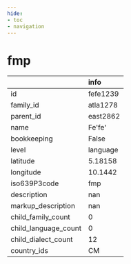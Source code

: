 ```yaml
---
hide:
- toc
- navigation
---
```

# fmp
|                      | info     |
|:---------------------|:---------|
| id                   | fefe1239 |
| family_id            | atla1278 |
| parent_id            | east2862 |
| name                 | Fe'fe'   |
| bookkeeping          | False    |
| level                | language |
| latitude             | 5.18158  |
| longitude            | 10.1442  |
| iso639P3code         | fmp      |
| description          | nan      |
| markup_description   | nan      |
| child_family_count   | 0        |
| child_language_count | 0        |
| child_dialect_count  | 12       |
| country_ids          | CM       |